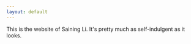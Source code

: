 ```yaml
---
layout: default
---
```


This is the website of Saining Li. It's pretty much as self-indulgent as it looks.
